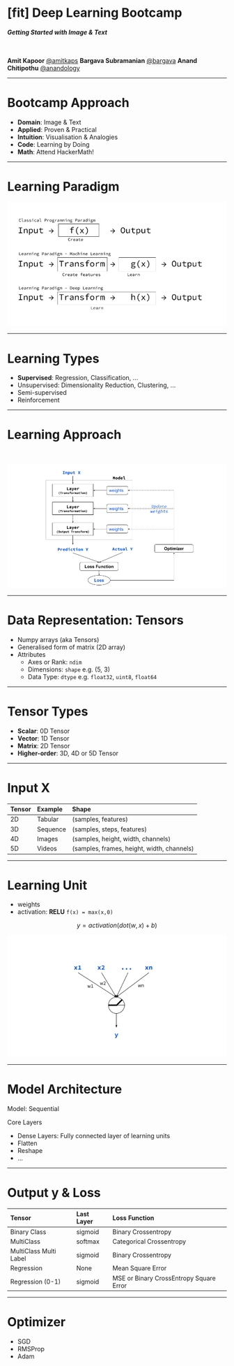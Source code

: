 # [fit] Deep Learning Bootcamp
_**Getting Started with Image & Text**_
<br>
<br>
<br>


**Amit Kapoor** [@amitkaps](http://amitkaps.com)
**Bargava Subramanian** [@bargava](http://bargava.com)
**Anand Chitipothu** [@anandology](http://anandology.com)

---

# Bootcamp Approach

- **Domain**: Image & Text
- **Applied**: Proven & Practical
- **Intuition**: Visualisation & Analogies 
- **Code**: Learning by Doing
- **Math**: Attend HackerMath!

---

# Learning Paradigm

![inline 120%](img/learning_paradigm.png)

---

# Learning Types

- **Supervised**: Regression, Classification, ...
- Unsupervised: Dimensionality Reduction, Clustering, ...
- Semi-supervised
- Reinforcement

---

# Learning Approach

<br>

![original 110%](img/learning_approach.png)

---

# Data Representation: Tensors

- Numpy arrays (aka Tensors)
- Generalised form of matrix (2D array)
- Attributes
    - Axes or Rank: `ndim` 
    - Dimensions: `shape` e.g. (5, 3) 
    - Data Type: `dtype` e.g. `float32`, `uint8`, `float64`

---

# Tensor Types

- **Scalar**: 0D Tensor
- **Vector**: 1D Tensor
- **Matrix**: 2D Tensor
- **Higher-order**: 3D, 4D or 5D Tensor

---

# Input X

| Tensor |  Example |  Shape                |
|:-------|:---------|:----------------------|
| 2D     | Tabular  | (samples, features)    |
| 3D     | Sequence | (samples, steps, features)    |
| 4D     | Images   | (samples, height, width, channels)    |
| 5D     | Videos   | (samples, frames, height, width, channels)    |

---

# Learning Unit

- weights
- activation: **RELU** `f(x) = max(x,0)`

$$
y = activation(dot(w,x) + b)
$$


![inline 150%](img/learning_unit.png)


---

# Model Architecture 

Model: Sequential

Core Layers
- Dense Layers: Fully connected layer of learning units
- Flatten
- Reshape
- ...

---

# Output y & Loss


| Tensor |  Last Layer |  Loss Function      |
|:-------|:---------|:----------------------|
| Binary Class     | sigmoid  | Binary Crossentropy |
| MultiClass     | softmax | Categorical Crossentropy   |
| MultiClass Multi Label     | sigmoid   | Binary Crossentropy    |
| Regression     | None   | Mean Square Error   |
| Regression (0-1)    | sigmoid   | MSE or Binary CrossEntropy Square Error   |

---

# Optimizer

- SGD
- RMSProp
- Adam
